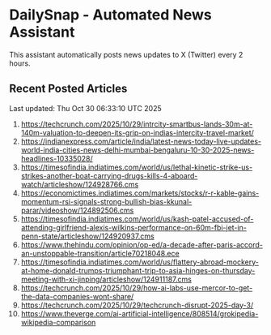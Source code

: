 # DailySnap - Automated News Assistant

This assistant automatically posts news updates to X (Twitter) every 2 hours.

## Recent Posted Articles

Last updated: Thu Oct 30 06:33:10 UTC 2025

1. https://techcrunch.com/2025/10/29/intrcity-smartbus-lands-30m-at-140m-valuation-to-deepen-its-grip-on-indias-intercity-travel-market/
2. https://indianexpress.com/article/india/latest-news-today-live-updates-world-india-cities-news-delhi-mumbai-bengaluru-10-30-2025-news-headlines-10335028/
3. https://timesofindia.indiatimes.com/world/us/lethal-kinetic-strike-us-strikes-another-boat-carrying-drugs-kills-4-aboard-watch/articleshow/124928766.cms
4. https://economictimes.indiatimes.com/markets/stocks/r-r-kable-gains-momentum-rsi-signals-strong-bullish-bias-kkunal-parar/videoshow/124892506.cms
5. https://timesofindia.indiatimes.com/world/us/kash-patel-accused-of-attending-girlfriend-alexis-wilkins-performance-on-60m-fbi-jet-in-penn-state/articleshow/124920937.cms
6. https://www.thehindu.com/opinion/op-ed/a-decade-after-paris-accord-an-unstoppable-transition/article70218048.ece
7. https://timesofindia.indiatimes.com/world/us/flattery-abroad-mockery-at-home-donald-trumps-triumphant-trip-to-asia-hinges-on-thursday-meeting-with-xi-jinping/articleshow/124911187.cms
8. https://techcrunch.com/2025/10/29/how-ai-labs-use-mercor-to-get-the-data-companies-wont-share/
9. https://techcrunch.com/2025/10/29/techcrunch-disrupt-2025-day-3/
10. https://www.theverge.com/ai-artificial-intelligence/808514/grokipedia-wikipedia-comparison
